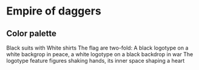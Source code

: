 # Empire of daggers

## Color palette

Black suits with White shirts
The flag are two-fold: A black logotype on a white backgrop in peace, a white logotype on a black backdrop in war
The logotype feature figures shaking hands, its inner space shaping a heart
